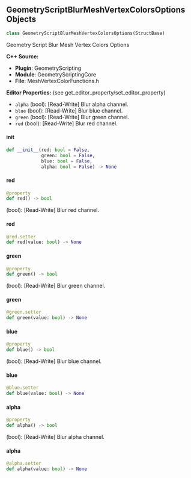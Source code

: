 ## GeometryScriptBlurMeshVertexColorsOptions Objects

```python
class GeometryScriptBlurMeshVertexColorsOptions(StructBase)
```

Geometry Script Blur Mesh Vertex Colors Options

**C++ Source:**

- **Plugin**: GeometryScripting
- **Module**: GeometryScriptingCore
- **File**: MeshVertexColorFunctions.h

**Editor Properties:** (see get_editor_property/set_editor_property)

- ``alpha`` (bool):  [Read-Write] Blur alpha channel.
- ``blue`` (bool):  [Read-Write] Blur blue channel.
- ``green`` (bool):  [Read-Write] Blur green channel.
- ``red`` (bool):  [Read-Write] Blur red channel.

<a id="unreal.GeometryScriptBlurMeshVertexColorsOptions.__init__"></a>

#### __init__

```python
def __init__(red: bool = False,
             green: bool = False,
             blue: bool = False,
             alpha: bool = False) -> None
```

<a id="unreal.GeometryScriptBlurMeshVertexColorsOptions.red"></a>

#### red

```python
@property
def red() -> bool
```

(bool):  [Read-Write] Blur red channel.

<a id="unreal.GeometryScriptBlurMeshVertexColorsOptions.red"></a>

#### red

```python
@red.setter
def red(value: bool) -> None
```

<a id="unreal.GeometryScriptBlurMeshVertexColorsOptions.green"></a>

#### green

```python
@property
def green() -> bool
```

(bool):  [Read-Write] Blur green channel.

<a id="unreal.GeometryScriptBlurMeshVertexColorsOptions.green"></a>

#### green

```python
@green.setter
def green(value: bool) -> None
```

<a id="unreal.GeometryScriptBlurMeshVertexColorsOptions.blue"></a>

#### blue

```python
@property
def blue() -> bool
```

(bool):  [Read-Write] Blur blue channel.

<a id="unreal.GeometryScriptBlurMeshVertexColorsOptions.blue"></a>

#### blue

```python
@blue.setter
def blue(value: bool) -> None
```

<a id="unreal.GeometryScriptBlurMeshVertexColorsOptions.alpha"></a>

#### alpha

```python
@property
def alpha() -> bool
```

(bool):  [Read-Write] Blur alpha channel.

<a id="unreal.GeometryScriptBlurMeshVertexColorsOptions.alpha"></a>

#### alpha

```python
@alpha.setter
def alpha(value: bool) -> None
```

<a id="unreal.GeometryScript3DGridParameters"></a>